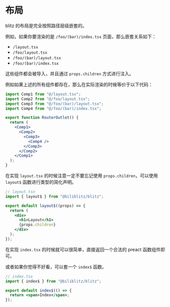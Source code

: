 # 布局

blitz 的布局是完全按照路径层级嵌套的。

例如，如果你要渲染的是 `/foo/(bar)/index.tsx` 页面，那么嵌套关系如下：

- `/layout.tsx`
- `/foo/layout.tsx`
- `/foo/(bar)/layout.tsx`
- `/foo/(bar)/index.tsx`

这些组件都会被导入，并且通过 `props.children` 方式进行注入。

例如如果上述的所有组件都存在，那么在实际渲染的时候等价于以下代码：

```jsx
import Comp1 from "@/layout.tsx";
import Comp2 from "@/foo/layout.tsx";
import Comp3 from "@/foo/(bar)/layout.tsx";
import Comp4 from "@/foo/(bar)/index.tsx";

export function RouterOutlet() {
  return (
    <Comp1>
      <Comp2>
        <Comp3>
          <Comp4 />
        </Comp3>
      </Comp2>
    </Comp1>
  );
}
```

在实现 `layout.tsx` 的时候注意一定不要忘记使用 `props.children`，可以使用 `layout$` 函数进行类型的简化声明。

```jsx
// layout.tsx
import { layout$ } from "@biliblitz/blitz";

export default layout$((props) => {
  return (
    <div>
      <h1>Layout</h1>
      {props.children}
    </div>
  );
});
```

在实现 `index.tsx` 的时候就可以很简单，直接返回一个合法的 preact 函数组件即可。

或者如果你觉得不好看，可以套一个 `index$` 函数。

```jsx
// index.tsx
import { index$ } from "@biliblitz/blitz";

export default index$(() => {
  return <span>Index</span>;
});
```
